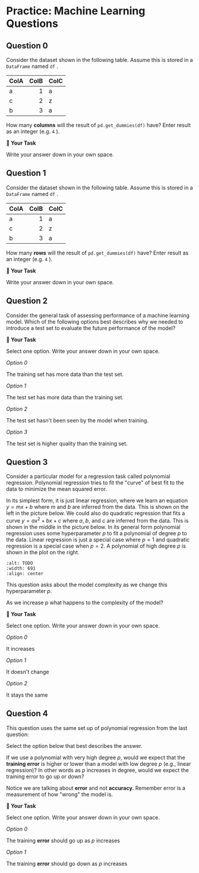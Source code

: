 # <i class="far fa-edit fa-fw"></i> Practice: Machine Learning Questions

## Question 0

Consider the dataset shown in the following table. Assume this is stored in a `DataFrame` named `df` .

| ColA | ColB | ColC |
| ---- | ---: | ---- |
| a    |    1 | a    |
| c    |    2 | z    |
| b    |    3 | a    |

How many **columns** will the result of `pd.get_dummies(df)` have? Enter result as an integer (e.g. `4` ).

**📝 Your Task**

Write your answer down in your own space.

## Question 1

Consider the dataset shown in the following table. Assume this is stored in a `DataFrame` named `df` .

| ColA | ColB | ColC |
| ---- | ---: | ---- |
| a    |    1 | a    |
| c    |    2 | z    |
| b    |    3 | a    |

How many **rows** will the result of `pd.get_dummies(df)` have? Enter result as an integer (e.g. `4` ).

**📝 Your Task**

Write your answer down in your own space.

## Question 2

Consider the general task of assessing performance of a machine learning model. Which of the following options best describes why we needed to introduce a test set to evaluate the future performance of the model?

**📝 Your Task**

Select one option. Write your answer down in your own space.

_<i class="far fa-circle fa-fw"></i> Option 0_

The training set has more data than the test set.

_<i class="far fa-circle fa-fw"></i> Option 1_

The test set has more data than the training set.

_<i class="far fa-circle fa-fw"></i> Option 2_

The test set hasn't been seen by the model when training.

_<i class="far fa-circle fa-fw"></i> Option 3_

The test set is higher quality than the training set.

## Question 3

Consider a particular model for a regression task called polynomial regression. Polynomial regression tries to fit the "curve" of best fit to the data to minimize the mean squared error.

In its simplest form, it is just linear regression, where we learn an equation $y = mx + b$ where $m$ and $b$ are inferred from the data. This is shown on the left in the picture below. We could also do quadratic regression that fits a curve $y = ax^2 + bx + c$ where $a$, $b$, and $c$ are inferred from the data. This is shown in the middle in the picture below. In its general form polynomial regression uses some hyperparameter $p$ to fit a polynomial of degree $p$ to the data. Linear regression is just a special case where $p=1$ and quadratic regression is a special case when $p=2$. A polynomial of high degree $p$ is shown in the plot on the right.

```{image} https://static.us.edusercontent.com/files/ATA1sRZNNnX1E7yReHYsPx12
:alt: TODO
:width: 691
:align: center
```

This question asks about the model complexity as we change this hyperparameter $p$.

As we increase $p$ what happens to the complexity of the model?

**📝 Your Task**

Select one option. Write your answer down in your own space.

_<i class="far fa-circle fa-fw"></i> Option 0_

It increases

_<i class="far fa-circle fa-fw"></i> Option 1_

It doesn't change

_<i class="far fa-circle fa-fw"></i> Option 2_

It stays the same

## Question 4

This question uses the same set up of polynomial regression from the last question:

Select the option below that best describes the answer.

If we use a polynomial with very high degree $p$, would we expect that the **training error** is higher or lower than a model with low degree $p$ (e.g., linear regression)? In other words as $p$ increases in degree, would we expect the training error to go up or down?

Notice we are talking about **error** and not **accuracy.** Remember error is a measurement of how "wrong" the model is.

**📝 Your Task**

Select one option. Write your answer down in your own space.

_<i class="far fa-circle fa-fw"></i> Option 0_

The training **error** should go up as $p$ increases

_<i class="far fa-circle fa-fw"></i> Option 1_

The training **error** should go down as $p$ increases
